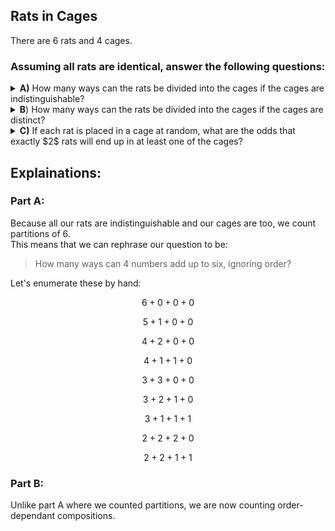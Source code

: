 ## Rats in Cages
There are $6$ rats and $4$ cages.  
### Assuming all rats are identical, answer the following questions:
<details><summary><b>A)</b> How many ways can the rats be divided into the cages if the cages are indistinguishable?</summary></details>
<details><summary><b>B</b>) How many ways can the rats be divided into the cages if the cages are distinct?</summary></details>
<details><summary><b>C)</b> If each rat is placed in a cage at random, what are the odds that exactly $2$ rats will end up in at least one of the cages?</summary></details>


## Explainations:
### Part A:
Because all our rats are indistinguishable and our cages are too, we count partitions of $6$.  
This means that we can rephrase our question to be:
> How many ways can $4$ numbers add up to six, ignoring order?

Let's enumerate these by hand:
```math
6+0+0+0
```
```math
5+1+0+0
```
```math
4+2+0+0
```
```math
4+1+1+0
```
```math
3+3+0+0
```
```math
3+2+1+0
```
```math
3+1+1+1
```
```math
2+2+2+0
```
```math
2+2+1+1
```



### Part B:
Unlike part A where we counted partitions, we are now counting order-dependant compositions.



